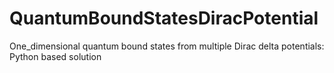 # QuantumBoundStatesDiracPotential
One_dimensional quantum bound states from multiple Dirac delta potentials: Python based solution
